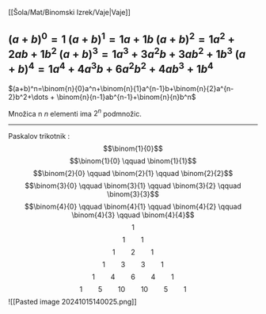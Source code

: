 [[Šola/Mat/Binomski Izrek/Vaje|Vaje]]

$(a+b)^0=1$
$(a+b)^1=1a+1b$
$(a+b)^2=1a^2+2ab+1b^2$
$(a+b)^3=1a^3+3a^2b+3ab^2+1b^3$
$(a+b)^4=1a^4+4a^3b+6a^2b^2+4ab^3+1b^4$
---
$(a+b)^n=\binom{n}{0}a^n+\binom{n}{1}a^{n-1}b+\binom{n}{2}a^{n-2}b^2+\dots + \binom{n}{n-1}ab^{n-1}+\binom{n}{n}b^n$

Množica n $n$ elementi ima $2^n$ podmnožic.

---
Paskalov trikotnik :
$$\binom{1}{0}$$
$$\binom{1}{0} \qquad \binom{1}{1}$$
$$\binom{2}{0} \qquad \binom{2}{1} \qquad \binom{2}{2}$$
$$\binom{3}{0} \qquad \binom{3}{1} \qquad \binom{3}{2} \qquad \binom{3}{3}$$
$$\binom{4}{0} \qquad \binom{4}{1} \qquad \binom{4}{2} \qquad \binom{4}{3} \qquad \binom{4}{4}$$
$$1$$
$$1 \qquad 1$$
$$1 \qquad 2 \qquad 1$$
$$1 \qquad 3 \qquad 3 \qquad 1$$
$$1 \qquad 4 \qquad 6 \qquad 4 \qquad 1$$
$$1 \qquad 5 \qquad 10 \qquad 10 \qquad 5 \qquad 1$$
![[Pasted image 20241015140025.png]]